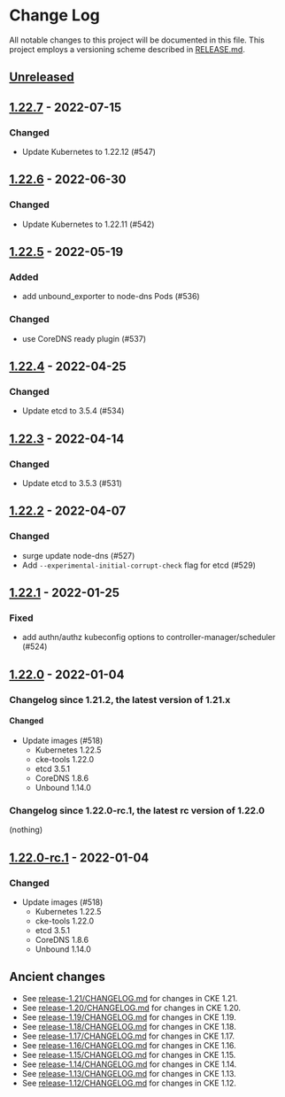 # Change Log

All notable changes to this project will be documented in this file.
This project employs a versioning scheme described in [RELEASE.md](RELEASE.md#versioning).

## [Unreleased]

## [1.22.7] - 2022-07-15

### Changed

- Update Kubernetes to 1.22.12 (#547)

## [1.22.6] - 2022-06-30

### Changed

- Update Kubernetes to 1.22.11 (#542)

## [1.22.5] - 2022-05-19

### Added

- add unbound_exporter to node-dns Pods (#536)

### Changed

- use CoreDNS ready plugin (#537)

## [1.22.4] - 2022-04-25

### Changed

- Update etcd to 3.5.4 (#534)

## [1.22.3] - 2022-04-14

### Changed

- Update etcd to 3.5.3 (#531)

## [1.22.2] - 2022-04-07

### Changed

- surge update node-dns (#527)
- Add `--experimental-initial-corrupt-check` flag for etcd (#529)

## [1.22.1] - 2022-01-25

### Fixed

- add authn/authz kubeconfig options to controller-manager/scheduler (#524)

## [1.22.0] - 2022-01-04

### Changelog since 1.21.2, the latest version of 1.21.x

#### Changed

- Update images (#518)
  - Kubernetes 1.22.5
  - cke-tools 1.22.0
  - etcd 3.5.1
  - CoreDNS 1.8.6
  - Unbound 1.14.0

### Changelog since 1.22.0-rc.1, the latest rc version of 1.22.0

(nothing)

## [1.22.0-rc.1] - 2022-01-04

### Changed

- Update images (#518)
  - Kubernetes 1.22.5
  - cke-tools 1.22.0
  - etcd 3.5.1
  - CoreDNS 1.8.6
  - Unbound 1.14.0

## Ancient changes

- See [release-1.21/CHANGELOG.md](https://github.com/cybozu-go/cke/blob/release-1.21/CHANGELOG.md) for changes in CKE 1.21.
- See [release-1.20/CHANGELOG.md](https://github.com/cybozu-go/cke/blob/release-1.20/CHANGELOG.md) for changes in CKE 1.20.
- See [release-1.19/CHANGELOG.md](https://github.com/cybozu-go/cke/blob/release-1.19/CHANGELOG.md) for changes in CKE 1.19.
- See [release-1.18/CHANGELOG.md](https://github.com/cybozu-go/cke/blob/release-1.18/CHANGELOG.md) for changes in CKE 1.18.
- See [release-1.17/CHANGELOG.md](https://github.com/cybozu-go/cke/blob/release-1.17/CHANGELOG.md) for changes in CKE 1.17.
- See [release-1.16/CHANGELOG.md](https://github.com/cybozu-go/cke/blob/release-1.16/CHANGELOG.md) for changes in CKE 1.16.
- See [release-1.15/CHANGELOG.md](https://github.com/cybozu-go/cke/blob/release-1.15/CHANGELOG.md) for changes in CKE 1.15.
- See [release-1.14/CHANGELOG.md](https://github.com/cybozu-go/cke/blob/release-1.14/CHANGELOG.md) for changes in CKE 1.14.
- See [release-1.13/CHANGELOG.md](https://github.com/cybozu-go/cke/blob/release-1.13/CHANGELOG.md) for changes in CKE 1.13.
- See [release-1.12/CHANGELOG.md](https://github.com/cybozu-go/cke/blob/release-1.12/CHANGELOG.md) for changes in CKE 1.12.

[Unreleased]: https://github.com/cybozu-go/cke/compare/v1.22.7...HEAD
[1.22.7]: https://github.com/cybozu-go/cke/compare/v1.22.6...v1.22.7
[1.22.6]: https://github.com/cybozu-go/cke/compare/v1.22.5...v1.22.6
[1.22.5]: https://github.com/cybozu-go/cke/compare/v1.22.4...v1.22.5
[1.22.4]: https://github.com/cybozu-go/cke/compare/v1.22.3...v1.22.4
[1.22.3]: https://github.com/cybozu-go/cke/compare/v1.22.2...v1.22.3
[1.22.2]: https://github.com/cybozu-go/cke/compare/v1.22.1...v1.22.2
[1.22.1]: https://github.com/cybozu-go/cke/compare/v1.22.0...v1.22.1
[1.22.0]: https://github.com/cybozu-go/cke/compare/v1.21.2...v1.22.0
[1.22.0-rc.1]: https://github.com/cybozu-go/cke/compare/v1.21.2...v1.22.0-rc.1
